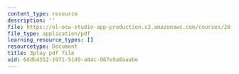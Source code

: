 ```yaml
---
content_type: resource
description: ''
file: https://ol-ocw-studio-app-production.s3.amazonaws.com/courses/20-219-becoming-the-next-bill-nye-writing-and-hosting-the-educational-show-january-iap-2015/6ddb4352197151d9a84c987e9a8aaabe_3ha4ROyWr9Q.pdf
file_type: application/pdf
learning_resource_types: []
resourcetype: Document
title: 3play pdf file
uid: 6ddb4352-1971-51d9-a84c-987e9a8aaabe
---
```


